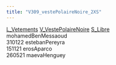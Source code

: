 ```yaml
---
title: "V309_vestePolaireNoire_2XS"
---
```


[L_Vetements](notes/equipements/L_Vetements.md) [V_VestePolaireNoire](notes/equipements/vetements/V_VestePolaireNoire.md) [S_Libre](notes/statut/S_Libre.md)\
mohamedBenMessaoud\
310122 estebanPereyra\
151121 erosAparco\
260521 maevaHenguey